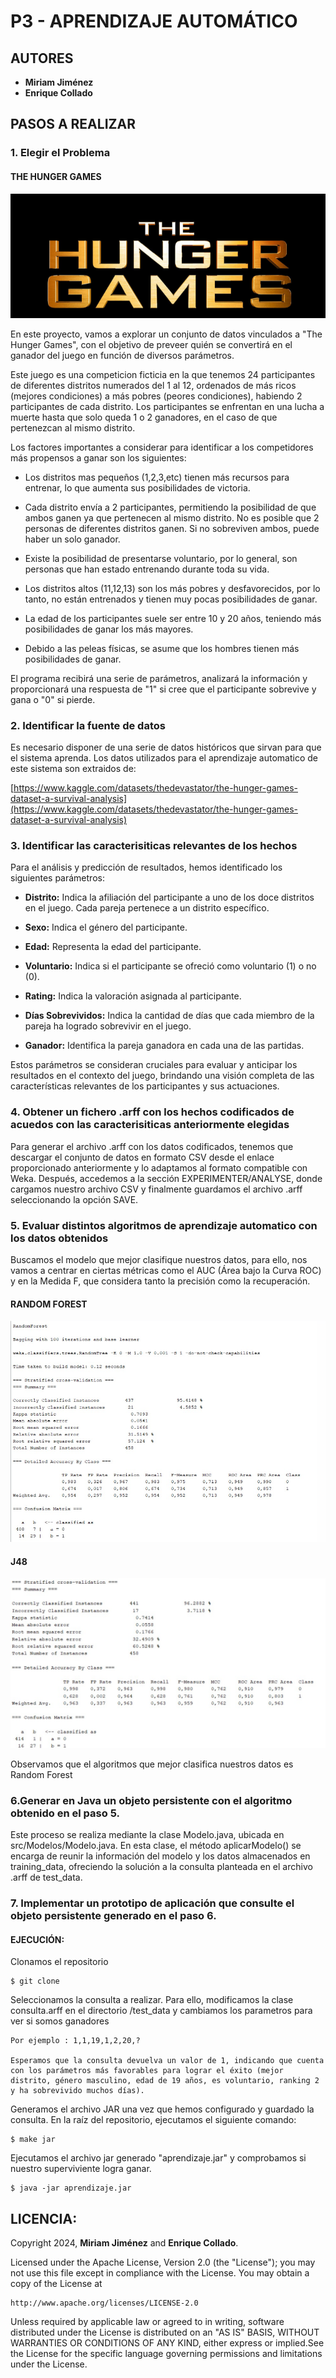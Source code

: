 # **P3 - APRENDIZAJE AUTOMÁTICO**

## AUTORES
* **Miriam Jiménez**
* **Enrique Collado**

## PASOS A REALIZAR 

### **1. Elegir el Problema**

#### THE HUNGER GAMES
![Alt text](image-2.png)

En este proyecto, vamos a explorar un conjunto de datos vinculados a "The Hunger Games", con el objetivo de preveer quién se convertirá en el ganador del juego en función de diversos parámetros.

Este juego es una competicion ficticia en la que tenemos 24 participantes de diferentes distritos numerados del 1 al 12, ordenados de más ricos (mejores condiciones) a más pobres (peores condiciones), habiendo 2 participantes de cada distrito. Los participantes se enfrentan en una lucha a muerte hasta que solo queda 1 o 2 ganadores, en el caso de que pertenezcan al mismo distrito.

Los factores importantes a considerar para identificar a los competidores más propensos a ganar son los siguientes:

 - Los distritos mas pequeños (1,2,3,etc) tienen más recursos para entrenar, lo que aumenta sus posibilidades de victoria.
 
 - Cada distrito envía a 2 participantes, permitiendo la posibilidad de que ambos ganen ya que pertenecen al mismo distrito. No es posible que 2 personas de diferentes distritos ganen. Si no sobreviven ambos, puede haber un solo ganador.

 - Existe la posibilidad de presentarse voluntario, por lo general, son personas que han estado entrenando durante toda su vida.

 - Los distritos altos (11,12,13) son los más pobres y desfavorecidos, por lo tanto, no están entrenados y tienen muy pocas posibilidades de ganar.

 - La edad de los participantes suele ser entre 10 y 20 años, teniendo más posibilidades de ganar los más mayores. 

 - Debido a las peleas físicas, se asume que los hombres tienen más posibilidades de ganar.


El programa recibirá una serie de parámetros, analizará la información y proporcionará una respuesta de "1" si cree que el participante sobrevive y gana o "0" si pierde.


### **2. Identificar la fuente de datos**

Es necesario disponer de una serie de
datos históricos que sirvan para que el sistema aprenda. Los datos utilizados para el aprendizaje automatico de este sistema son extraidos de:

[https://www.kaggle.com/datasets/thedevastator/the-hunger-games-dataset-a-survival-analysis](https://www.kaggle.com/datasets/thedevastator/the-hunger-games-dataset-a-survival-analysis)
 

### **3. Identificar las caracterisiticas relevantes de los hechos**

Para el análisis y predicción de resultados, hemos identificado los siguientes parámetros:

- **Distrito:** Indica la afiliación del participante a uno de los doce distritos en el juego. Cada pareja pertenece a un distrito específico.

- **Sexo:** Indica el género del participante.

- **Edad:** Representa la edad del participante.

- **Voluntario:** Indica si el participante se ofreció como voluntario (1) o no (0).

- **Rating:** Indica la valoración asignada al participante.

- **Días Sobrevividos:** Indica la cantidad de días que cada miembro de la pareja ha logrado sobrevivir en el juego.

- **Ganador:** Identifica la pareja ganadora en cada una de las partidas.

Estos parámetros se consideran cruciales para evaluar y anticipar los resultados en el contexto del juego, brindando una visión completa de las características relevantes de los participantes y sus actuaciones.


### **4. Obtener un fichero .arff con los hechos codificados de acuedos con las caracterisiticas anteriormente elegidas**

Para generar el archivo .arff con los datos codificados, tenemos que descargar el conjunto de datos en formato CSV desde el enlace proporcionado anteriormente y lo adaptamos al formato compatible con Weka. Después, accedemos a la sección EXPERIMENTER/ANALYSE, donde cargamos nuestro archivo CSV y finalmente guardamos el archivo .arff seleccionando la opción SAVE.


### **5. Evaluar distintos algoritmos de aprendizaje automatico con los datos obtenidos**

Buscamos el modelo que mejor clasifique nuestros datos, para ello, nos vamos a centrar en ciertas métricas como el AUC (Área bajo la Curva ROC) y en la Medida F, que considera tanto la precisión como la recuperación.

#### RANDOM FOREST
![Alt text](image.png)

#### J48
![Alt text](image-1.png)

Observamos que el algoritmos que mejor clasifica nuestros datos es Random Forest


### **6.Generar en Java un objeto persistente con el algoritmo obtenido en el paso 5.**

Este proceso se realiza mediante la clase Modelo.java, ubicada en src/Modelos/Modelo.java. En esta clase, el método aplicarModelo() se encarga de reunir la información del modelo y los datos almacenados en training_data, ofreciendo la solución a la consulta planteada en el archivo .arff de test_data.


### **7. Implementar un prototipo de aplicación que consulte el objeto persistente generado en el paso 6.**  

#### EJECUCIÓN:

Clonamos el repositorio  

    $ git clone 
    

Seleccionamos la consulta a realizar. Para ello, modificamos la clase consulta.arff en el directorio /test_data y cambiamos los parametros para ver si somos ganadores 

    Por ejemplo : 1,1,19,1,2,20,? 

    Esperamos que la consulta devuelva un valor de 1, indicando que cuenta con los parámetros más favorables para lograr el éxito (mejor distrito, género masculino, edad de 19 años, es voluntario, ranking 2 y ha sobrevivido muchos días).


Generamos el archivo JAR una vez que hemos configurado y guardado la consulta. En la raíz del repositorio, ejecutamos el siguiente comando:

    $ make jar	


Ejecutamos el archivo jar generado "aprendizaje.jar" y comprobamos si nuestro superviviente logra ganar.

    $ java -jar aprendizaje.jar


## LICENCIA:
Copyright 2024, **Miriam Jiménez** and **Enrique Collado**.

Licensed under the Apache License, Version 2.0 (the "License");
you may not use this file except in compliance with the License.
You may obtain a copy of the License at

    http://www.apache.org/licenses/LICENSE-2.0

Unless required by applicable law or agreed to in writing, software distributed under the License is distributed on an "AS IS" BASIS,  WITHOUT WARRANTIES OR CONDITIONS OF ANY KIND, either express or implied.See the License for the specific language governing permissions and limitations under the License.